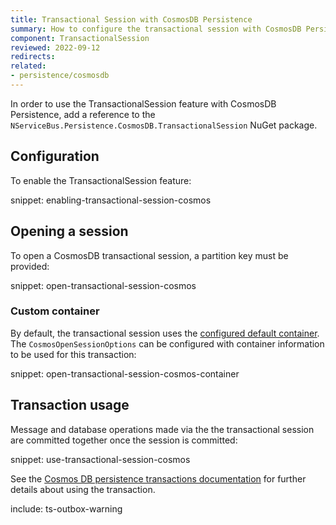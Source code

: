 ```yaml
---
title: Transactional Session with CosmosDB Persistence
summary: How to configure the transactional session with CosmosDB Persistence
component: TransactionalSession
reviewed: 2022-09-12
redirects:
related:
- persistence/cosmosdb
---
```


In order to use the TransactionalSession feature with CosmosDB Persistence, add a reference to the `NServiceBus.Persistence.CosmosDB.TransactionalSession` NuGet package.

## Configuration

To enable the TransactionalSession feature:

snippet: enabling-transactional-session-cosmos

## Opening a session

To open a CosmosDB transactional session, a partition key must be provided:

snippet: open-transactional-session-cosmos

### Custom container

By default, the transactional session uses the [configured default container](/persistence/cosmosdb/#usage-customizing-the-container-used). The `CosmosOpenSessionOptions` can be configured with container information to be used for this transaction:

snippet: open-transactional-session-cosmos-container

## Transaction usage

Message and database operations made via the the transactional session are committed together once the session is committed:

snippet: use-transactional-session-cosmos

See the [Cosmos DB persistence transactions documentation](/persistence/cosmosdb/transactions.md#sharing-the-transaction) for further details about using the transaction.

include: ts-outbox-warning